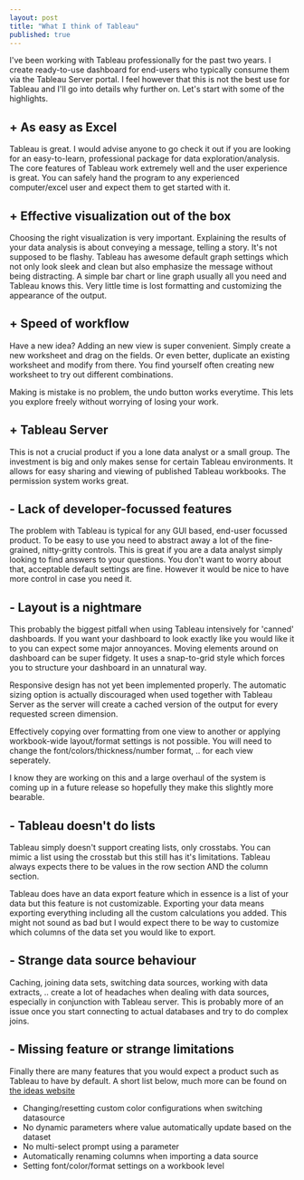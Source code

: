 ```yaml
---
layout: post
title: "What I think of Tableau"
published: true
---
```


I've been working with Tableau professionally for the past two years. I create ready-to-use dashboard for end-users who typically consume them via the Tableau Server portal. I feel however that this is not the best use for Tableau and I'll go into details why further on. Let's start with some of the highlights.

## + As easy as Excel

Tableau is great. I would advise anyone to go check it out if you are looking for an easy-to-learn, professional package for data exploration/analysis. The core features of Tableau work extremely well and the user experience is great. You can safely hand the program to any experienced computer/excel user and expect them to get started with it.

## + Effective visualization out of the box

Choosing the right visualization is very important. Explaining the results of your data analysis is about conveying a message, telling a story. It's not supposed to be flashy. Tableau has awesome default graph settings which not only look sleek and clean but also emphasize the message without being distracting. A simple bar chart or line graph usually all you need and Tableau knows this. Very little time is lost formatting and customizing the appearance of the output.

## + Speed of workflow 

Have a new idea? Adding an new view is super convenient. Simply create a new worksheet and drag on the fields. Or even better, duplicate an existing worksheet and modify from there. You find yourself often creating new worksheet to try out different combinations. 

Making is mistake is no problem, the undo button works everytime. This lets you explore freely without worrying of losing your work. 

## + Tableau Server

This is not a crucial product if you a lone data analyst or a small group. The investment is big and only makes sense for certain Tableau environments. It allows for easy sharing and viewing of published Tableau workbooks. The permission system works great. 

## - Lack of developer-focussed features

The problem with Tableau is typical for any GUI based, end-user focussed product. To be easy to use you need to abstract away a lot of the fine-grained, nitty-gritty controls. This is great if you are a data analyst simply looking to find answers to your questions. You don't want to worry about that, acceptable default settings are fine. However it would be nice to have more control in case you need it.

## - Layout is a nightmare

This probably the biggest pitfall when using Tableau intensively for 'canned' dashboards. If you want your dashboard to look exactly like you would like it to you can expect some major annoyances. Moving elements around on dashboard can be super fidgety. It uses a snap-to-grid style which forces you to structure your dashboard in an unnatural way.

Responsive design has not yet been implemented properly. The automatic sizing option is actually discouraged when used together with Tableau Server as the server will create a cached version of the output for every requested screen dimension. 

Effectively copying over formatting from one view to another or applying workbook-wide layout/format settings is not possible. You will need to change the font/colors/thickness/number format, .. for each view seperately.

I know they are working on this and a large overhaul of the system is coming up in a future release so hopefully they make this slightly more bearable. 

## - Tableau doesn't do lists

Tableau simply doesn't support creating lists, only crosstabs. You can mimic a list using the crosstab but this still has it's limitations. Tableau always expects there to be values in the row section AND the column section. 

Tableau does have an data export feature which in essence is a list of your data but this feature is not customizable. Exporting your data means exporting everything including all the custom calculations you added. This might not sound as bad but I would expect there to be way to customize which columns of the data set you would like to export. 

## - Strange data source behaviour

Caching, joining data sets, switching data sources, working with data extracts, .. create a lot of headaches when dealing with data sources, especially in conjunction with Tableau server. This is probably more of an issue once you start connecting to actual databases and try to do complex joins.

## - Missing feature or strange limitations

Finally there are many features that you would expect a product such as Tableau to have by default. A short list below, much more can be found on <a href="https://community.tableau.com/community/ideas">the ideas website</a>

* Changing/resetting custom color configurations when switching datasource
* No dynamic parameters where value automatically update based on the dataset
* No multi-select prompt using a parameter 
* Automatically renaming columns when importing a data source
* Setting font/color/format settings on a workbook level